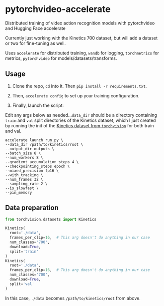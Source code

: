 # pytorchvideo-accelerate

Distributed training of video action recognition models with pytorchvideo and Hugging Face accelerate

Currently just working with the Kinetics 700 dataset, but will add a dataset or two for fine-tuning as well.

Uses `accelerate` for distributed training, `wandb` for logging, `torchmetrics` for metrics, `pytorchvideo` for models/datasets/transforms.

## Usage

1. Clone the repo, `cd` into it. Then `pip install -r requirements.txt`.

2. Then, `accelerate config` to set up your training configuration.

3. Finally, launch the script:

Edit any args below as needed...`data_dir` should be a directory containing `train` and `val` split directories of the Kinetics dataset, which I just created by running the init of the [Kinetics dataset from `torchvision`](https://pytorch.org/vision/main/generated/torchvision.datasets.Kinetics.html) for both train and val.

```
accelerate launch run.py \
--data_dir /path/to/kinetics/root \
--output_dir outputs \
--batch_size 8 \
--num_workers 8 \
--gradient_accumulation_steps 4 \
--checkpointing_steps epoch \
--mixed_precision fp16 \
--with_tracking \
--num_frames 32 \
--sampling_rate 2 \
--is_slowfast \
--pin_memory
```

## Data preparation

```python
from torchvision.datasets import Kinetics

Kinetics(
  root='./data',
  frames_per_clip=16,  # This arg doesn't do anything in our case
  num_classes='700',
  download=True,
  split='train'
)
Kinetics(
  root='./data',
  frames_per_clip=16,  # This arg doesn't do anything in our case
  num_classes='700',
  download=True,
  split='val'
)
```

In this case, `./data` becomes `/path/to/kinetics/root` from above.
